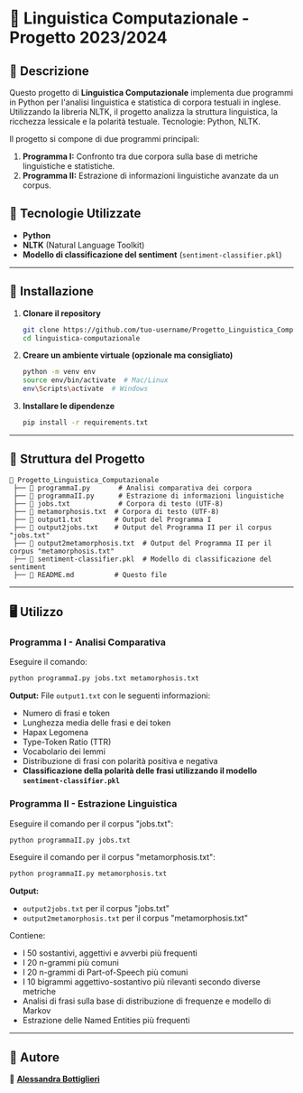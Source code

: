# 📌 Linguistica Computazionale - Progetto 2023/2024

## 📖 Descrizione
Questo progetto di **Linguistica Computazionale** implementa due programmi in Python per l'analisi linguistica e statistica di corpora testuali in inglese. Utilizzando la libreria NLTK, il progetto analizza la struttura linguistica, la ricchezza lessicale e la polarità testuale. Tecnologie: Python, NLTK.

Il progetto si compone di due programmi principali:
1. **Programma I:** Confronto tra due corpora sulla base di metriche linguistiche e statistiche.
2. **Programma II:** Estrazione di informazioni linguistiche avanzate da un corpus.

## 🚀 Tecnologie Utilizzate
- **Python**
- **NLTK** (Natural Language Toolkit)
- **Modello di classificazione del sentiment** (`sentiment-classifier.pkl`)

---

## 🔧 Installazione
1. **Clonare il repository**
   ```bash
   git clone https://github.com/tuo-username/Progetto_Linguistica_Computazionale.git
   cd linguistica-computazionale
   ```

2. **Creare un ambiente virtuale (opzionale ma consigliato)**
   ```bash
   python -m venv env
   source env/bin/activate  # Mac/Linux
   env\Scripts\activate  # Windows
   ```

3. **Installare le dipendenze**
   ```bash
   pip install -r requirements.txt
   ```

---

## 📂 Struttura del Progetto
```
📁 Progetto_Linguistica_Computazionale
 ├── 📄 programmaI.py       # Analisi comparativa dei corpora
 ├── 📄 programmaII.py      # Estrazione di informazioni linguistiche
 ├── 📄 jobs.txt            # Corpora di testo (UTF-8)
 ├── 📄 metamorphosis.txt  # Corpora di testo (UTF-8)
 ├── 📄 output1.txt        # Output del Programma I
 ├── 📄 output2jobs.txt    # Output del Programma II per il corpus "jobs.txt"
 ├── 📄 output2metamorphosis.txt  # Output del Programma II per il corpus "metamorphosis.txt"
 ├── 📄 sentiment-classifier.pkl  # Modello di classificazione del sentiment
 ├── 📄 README.md          # Questo file
```

---


## 🖥️ Utilizzo
### **Programma I - Analisi Comparativa**
Eseguire il comando:
```bash
python programmaI.py jobs.txt metamorphosis.txt
```
**Output:** File `output1.txt` con le seguenti informazioni:
- Numero di frasi e token
- Lunghezza media delle frasi e dei token
- Hapax Legomena
- Type-Token Ratio (TTR)
- Vocabolario dei lemmi
- Distribuzione di frasi con polarità positiva e negativa
- **Classificazione della polarità delle frasi utilizzando il modello `sentiment-classifier.pkl`**

### **Programma II - Estrazione Linguistica**
Eseguire il comando per il corpus "jobs.txt":
```bash
python programmaII.py jobs.txt
```
Eseguire il comando per il corpus "metamorphosis.txt":
```bash
python programmaII.py metamorphosis.txt
```
**Output:**
- `output2jobs.txt` per il corpus "jobs.txt"
- `output2metamorphosis.txt` per il corpus "metamorphosis.txt"

Contiene:
- I 50 sostantivi, aggettivi e avverbi più frequenti
- I 20 n-grammi più comuni
- I 20 n-grammi di Part-of-Speech più comuni
- I 10 bigrammi aggettivo-sostantivo più rilevanti secondo diverse metriche
- Analisi di frasi sulla base di distribuzione di frequenze e modello di Markov
- Estrazione delle Named Entities più frequenti

---

## 📝 Autore
👤 **[Alessandra Bottiglieri](www.linkedin.com/in/alessandra-bottiglieri-2a6916177)**
